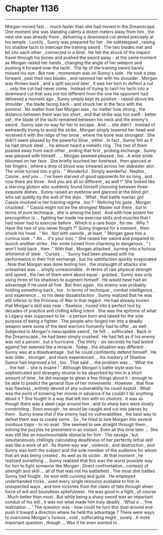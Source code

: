 
# Chapter 1136


---

Morgan moved fast ... much faster than she had moved in the Dreamscape . One moment she was standing calmly a dozen meters away from him , the next she was already there , delivering a downward cut aimed precisely at his temple .
Luckily , Sunny was prepared for her .
He sidestepped , raising his shadow tachi to intercept the training sword . The two blades met and bit into each other , connected in a bind . He felt the shock of the impact travel through his bones and pushed the sword away - at the same moment as Morgan raised her hands , changing the angle of her weapon and pushing it forward over the tachi .
The tip of the training sword barely missed his eye .
But now , momentum was on Sunny's side .
He took a step forward , past their two blades , and rammed her with his shoulder . Morgan was thrown back , and a split second later , it was her turn to deflect a cut ... only the cut had never come .
Instead of trying to twirl his tachi into a downward cut that was not too different from the one his opponent had delivered a moment ago , Sunny simply kept its position - raised above his shoulder , the blade facing back - and struck her in the face with the pommel .
No matter how fast Morgan was , no matter how strong , the distance between them was too short , and that strike was too swift - better yet , the blade of the tachi remained between his neck and the enemy's sword .
Sunny saw no way for her to escape .
And ... she didn't .
Instead of awkwardly trying to avoid the strike , Morgan simply lowered her head and received it with the ridge of her brow , where the bone was strongest . She didn't seem phased by the powerful blow , either . In fact , Sunny felt as if he had struck steel ... he almost heard a metallic ring .
The two of them pushed away from each other , ending that first , probing exchange .
Sunny was pleased with himself .
... Morgan seemed pleased , too .
A wide smile bloomed on her face . She briefly touched her forehead , then glanced at her fingers , where a drop of blood was smeared across her alabaster skin . The smile turned into a grin .
" Wonderful . Simply wonderful . Nephis , Cassie , and you ... I've been starved of good opponents for so long , and now there are three . And you are all so different , as well !"
She looked like a starving glutton who suddenly found himself choosing between three exquisite dishes .
Sunny raised an eyebrow and glanced at the blind girl , who sat quietly by the wall of the dojo .
'What , that battle maniac got Cassie involved in her training regime , too ? '
Noticing his gaze , Morgan chuckled .
" Cassia might not be the strongest Master out there , but in terms of pure technique , she is among the best . And with how potent her precognition is ... fighting her made me exercise skills and muscles that I had never had to exercise before . Which is a rare boon , for me . Why ? Have the two of you never fought ?"
Sunny lingered for a moment , then shook his head .
" No . Not with swords , at least ."
Morgan gave him a curious look .
" Ah ... it's your loss ."
She raised her sword and prepared to launch another strike . Her smile turned from charming to dangerous .
" I won't hold back , then ."
With that , Morgan attacked , turning into a furious whirlwind of steel .
'Curses ... '
Sunny had been pleased with his performance in their first exchange , but his satisfaction quickly evaporated . Now that Morgan was done testing him , the onslaught of attacks she unleashed was ... simply unreasonable .
In terms of raw physical strength and speed , the two of them were about equal - granted , Sunny was only using three of his shadows to augment himself . He would have had an advantage if he used all five . But then again , his enemy was probably holding something back , too .
In terms of technique , combat intelligence , and experience ... to his deep dissatisfaction , Sunny realized that he was still inferior to the Princess of War in that regard .
He had already known that Morgan's skill was near - flawless , honed into a perfect tool by decades of practice and chilling killing intent . She was the epitome of what a Legacy was supposed to be - a person born and raised for the sole purpose of being a fighter . The people who forged her into a deadly weapon were some of the best warriors humanity had to offer , as well .
Subjected to Morgan's inescapable sword , he felt ... suffocated .
Back in the Dreamscape , he had been simply crushed . He had felt as if his enemy was not a person , but a hurricane . The thirty - six seconds he had lasted against her seemed like a miracle .
Today , the situation was different . Sunny was at a disadvantage , but he could confidently defend himself . He was older , stronger , and more experienced ... his mastery of Shadow Dance had improved a lot , too .
That said ... the problem was ...
'What the ... the hell ... she is insane ! '
Although Morgan's battle style was too sophisticated and strangely elusive to be absorbed by him in a short amount of time , he did manage to glean a few things about it - enough to be able to predict the general flow of her movements .
However , that flow was flawless , entirely devoid of any vulnerability he could exploit . What was the point of knowing her moves in advance if he couldn't do anything about it ? She fought in a way that left him with no choices . It was as though there was a steel cage around him , and its sharp bars were slowly constricting . Soon enough , he would be caught and cut into pieces by them .
Sunny knew that if the enemy had no vulnerabilities , the best way to defeat them was to create some . So , he tried to lure Morgan into several insidious traps - to no avail . She seemed to see straight through them , solving the puzzles he presented in an instant .
Even all this time later ...
She was still like an insurmountable obstacle for him . The savage , but simultaneously chillingly calculating deadliness of her perfectly lethal skill was like a work of art .
Its theme was war , violence , and destruction , and Sunny was both the subject and the sole member of the audience for whom that art was being created .
As well as its victim .
At that moment , he realized something ...
Sunny realized that this was the worst possible way for him to fight someone like Morgan .
Direct confrontation , contests of strength and skill ... all of that was not his battlefield . The most dire battles Sunny had fought , he won with cunning and guile . He employed underhanded tricks , used every single resource available to him in unexpected ways , and tore victories from the claws of fate through sheer force of will and boundless spitefulness .
He was good in a fight , of course . Much better than most . But while being a sharp sword was an important conduit of his will , it was not what made him truly deadly .
'What a ... fine realization ... '
The question was - how could he turn this duel around and push it toward a direction where he held the advantage ? There were ways to overcome Morgan's furious , cold , suffocating might , surely .
A more important question , though ...
Was if he even wanted to .

---

